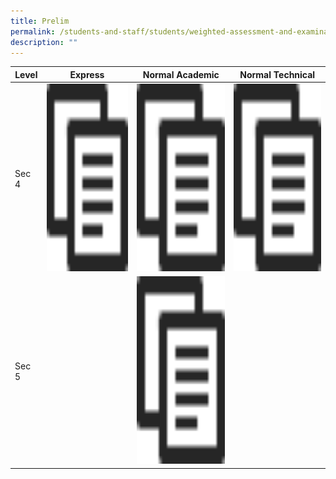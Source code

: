 ```yaml
---
title: Prelim
permalink: /students-and-staff/students/weighted-assessment-and-examination/prelim/
description: ""
---
```

<table>
<thead>
  <tr>
    <th>Level</th>
    <th>Express</th>
    <th>Normal Academic</th>
    <th>Normal Technical</th>
  </tr>
</thead>
<tbody>
  <tr>
    <td>Sec 4</td>
    <td><a href="[](/files/Prelim_2022_Topics_Collated%204E.pdf)"><img src="/images/copy.png" width="400" height="300"></td>
    <td><a href="[](/files/Prelim_2022_Topics_Collated%204NA.pdf)"><img src="/images/copy.png" width="400" height="300"></td>
    <td><a href="[](/files/Prelim_2022_Topics_Collated%204NT.pdf)"><img src="/images/copy.png" width="400" height="300"></td>
  </tr>
  <tr>
    <td>Sec 5</td>
    <td></td>
    <td><a href="/files/WA%202_2022_Topics_Collated%203NA.pdf"><img src="/images/copy.png" width="400" height="300"></td>
    <td></td>
  </tr>
</tbody>
</table>